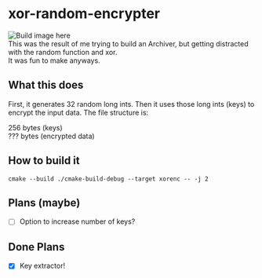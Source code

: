 # xor-random-encrypter
![Build image here](https://api.travis-ci.com/LiamCoal/xor-random-encrypter.svg?branch=master)  
This was the result of me trying to build an Archiver, but getting distracted with the random function and xor.  
It was fun to make anyways.  
## What this does
First, it generates 32 random long ints. Then it uses those long ints (keys) to encrypt the input data. 
The file structure is:

256 bytes (keys)  
??? bytes (encrypted data)

## How to build it
```shell script
cmake --build ./cmake-build-debug --target xorenc -- -j 2
```

## Plans (maybe)
- [ ] Option to increase number of keys?

## Done Plans
- [x] Key extractor!